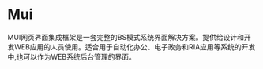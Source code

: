 Mui
===
MUI网页界面集成框架是一套完整的BS模式系统界面解决方案。提供给设计和开发WEB应用的人员使用。适合用于自动化办公、电子政务和RIA应用等系统的开发中,也可以作为WEB系统后台管理的界面。
